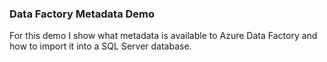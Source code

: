### Data Factory Metadata Demo
For this demo I show what metadata is available to Azure Data Factory and how to import it into a SQL Server database.
